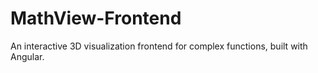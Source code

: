 # MathView-Frontend
An interactive 3D visualization frontend for complex functions, built with Angular.
